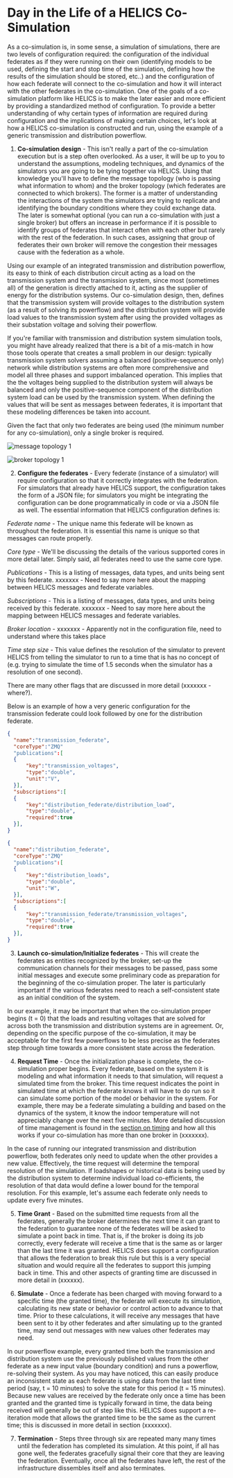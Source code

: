 # Day in the Life of a HELICS Co-Simulation #

As a co-simulation is, in some sense, a simulation of simulations, there are two levels of configuration required: the configuration of the individual federates as if they were running on their own (identifying models to be used, defining the start and stop time of the simulation, defining how the results of the simulation should be stored, etc..) and the configuration of how each federate will connect to the co-simulation and how it will interact with the other federates in the co-simulation. One of the goals of a co-simulation platform like HELICS is to make the later easier and more efficient by providing a standardized method of configuration. To provide a better understanding of why certain types of information are required during configuration and the implications of making certain choices, let's look at how a HELICS co-simulation is constructed and run, using the example of a generic transmission and distribution powerflow.

1. **Co-simulation design** - This isn't really a part of the co-simulation execution but is a step often overlooked. As a user, it will be up to you to understand the assumptions, modeling techniques, and dynamics of the simulators you are going to be tying together via HELICS. Using that knowledge you'll have to define the message topology (who is passing what information to whom) and the broker topology (which federates are connected to which brokers). The former is a matter of understanding the interactions of the system the simulators are trying to replicate and identifying the boundary conditions where they could exchange data. The later is somewhat optional (you can run a co-simulation with just a single broker) but offers an increase in performance if it is possible to identify groups of federates that interact often with each other but rarely with the rest of the federation. In such cases, assigning that group of federates their own broker will remove the congestion their messages cause with the federation as a whole.
 
  Using our example of an integrated transmission and distribution powerflow, its easy to think of each distribution circuit acting as a load on the transmission system and the transmission system, since most (sometimes all) of the generation is directly attached to it, acting as the supplier of energy for the distribution systems. Our co-simulation design, then, defines that the transmission system will provide voltages to the distribution system (as a result of solving its powerflow) and the distribution system will provide load values to the transmission system after using the provided voltages as their substation voltage and solving their powerflow. 
  
  If you're familiar with transmission and distribution system simulation tools, you might have already realized that there is a bit of a mis-match in how those tools operate that creates a small problem in our design: typically transmission system solvers assuming a balanced (positive-sequence only) network while distribution systems are often more comprehensive and model all three phases and support imbalanced operation. This implies that the the voltages being supplied to the distribution system will always be balanced and only the positive-sequence component of the distribution system load can be used by the transmission system. When defining the values that will be sent as messages between federates, it is important that these modeling differences be taken into account.
  
  Given the fact that only two federates are being used (the minimum number for any co-simulation), only a single broker is required.

![message topology 1](../img/ditl_message_topology.png)

![broker topology 1](../img/ditl_broker_topology.png)

2. **Configure the federates** - Every federate (instance of a simulator) will require configuration so that it correctly integrates with the federation. For simulators that already have HELICS support, the configuration takes the form of a JSON file; for simulators you might be integrating the configuration can be done programmatically in code or via a JSON file as well. The essential information that HELICS configuration defines is:
  
  *Federate name* - The unique name this federate will be known as throughout the federation. It is essential this name is unique so that messages can route properly.
  
  *Core type* - We'll be discussing the details of the various supported cores in more detail later. Simply said, all federates need to use the same core type.
  
  *Publications* - This is a listing of messages, data types, and units being sent by this federate. xxxxxxx - Need to say more here about the mapping between HELICS messages and federate variables.
  
  *Subscriptions* - This is a listing of messages, data types, and units being received by this federate. xxxxxxx - Need to say more here about the mapping between HELICS messages and federate variables.
  
  *Broker location* - xxxxxxx - Apparently not in the configuration file, need to understand where this takes place
  
  *Time step size* - This value defines the resolution of the simulator to prevent HELICS from telling the simulator to run to a time that is has no concept of (e.g. trying to simulate the time of 1.5 seconds when the simulator has a resolution of one second).
  
  There are many other flags that are discussed in more detail (xxxxxxx - where?).
  
  Below is an example of how a very generic configuration for the transmission federate could look followed by one for the distribution federate.
  
  ```JSON
  { 
  	"name":"transmission_federate",
  	"coreType":"ZMQ"
  	"publications":[
    {
    	"key":"transmission_voltages", 
 		"type":"double", 
 		"unit":"V",  
	}],
	"subscriptions":[
	{
		"key":"distribution_federate/distribution_load", 
 		"type":"double", 
 		"required":true 
	}],
  }
  ```
  
  ```JSON
  { 
  	"name":"distribution_federate",
  	"coreType":"ZMQ"
  	"publications":[
    {
    	"key":"distribution_loads", 
 		"type":"double", 
 		"unit":"W",  
	}],
	"subscriptions":[
	{
		"key":"transmission_federate/transmission_voltages", 
 		"type":"double", 
 		"required":true 
	}],
  }
  ```

3. **Launch co-simulation/Initialize federates** - This will create the federates as entities recognized by the broker, set-up the communication channels for their messages to be passed, pass some initial messages and execute some preliminary code as preparation for the beginning of the co-simulation proper. The later is particularly important if the various federates need to reach a self-consistent state as an initial condition of the system. 

  In our example, it may be important that when the co-simulation proper begins (t = 0) that the loads and resulting voltages that are solved for across both the transmission and distribution systems are in agreement. Or, depending on the specific purpose of the co-simulation, it may be acceptable for the first few powerflows to be less precise as the federates step through time towards a more consistent state across the federation.

4. **Request Time** - Once the initialization phase is complete, the co-simulation proper begins. Every federate, based on the system it is modeling and what information it needs to that simulation, will request a simulated time from the broker. This time request indicates the point in simulated time at which the federate knows it will have to do run so it can simulate some portion of the model or behavior in the system. For example, there may be a federate simulating a building and based on the dynamics of the system, it know the indoor temperature will not appreciably change over the next five minutes. More detailed discussion of time management is found in the [section on timing](./timing.md) and how all this works if your co-simulation has more than one broker in (xxxxxxx).

  In the case of running our integrated transmission and distribution powerflow, both federates only need to update when the other provides a new value. Effectively, the time request will determine the temporal resolution of the simulation. If loadshapes or historical data is being used by the distribution system to determine individual load co-efficients, the resolution of that data would define a lower bound for the temporal resolution. For this example, let's assume each federate only needs to update every five minutes.

5. **Time Grant** - Based on the submitted time requests from all the federates, generally the broker determines the next time it can grant to the federation to guarantee none of the federates will be asked to simulate a point back in time. That is, if the broker is doing its job correctly, every federate will receive a time that is the same as or larger than the last time it was granted. HELICS does support a configuration that allows the federation to break this rule but this is a very special situation and would require all the federates to support this jumping back in time. This and other aspects of granting time are discussed in more detail in (xxxxxx).

6. **Simulate** - Once a federate has been charged with moving forward to a specific time (the granted time), the federate will execute its simulation, calculating its new state or behavior or control action to advance to that time. Prior to these calculations, it will receive any messages that have been sent to it by other federates and after simulating up to the granted time, may send out messages with new values other federates may need.

  In our powerflow example, every granted time both the transmission and distribution system use the previously published values from the other federate as a new input value (boundary condition) and runs a powerflow, re-solving their system. As you may have noticed, this can easily produce an inconsistent state as each federate is using data from the last time period (say, t = 10 minutes) to solve the state for this period (t = 15 minutes). Because new values are received by the federate only once a time has been granted and the granted time is typically forward in time, the data being received will generally be out of step like this. HELICS does support a re-iteration mode that allows the granted time to be the same as the current time; this is discussed in more detail in section (xxxxxxx).

7. **Termination** - Steps three through six are repeated many many times until the federation has completed its simulation. At this point, if all has gone well, the federates gracefully signal their core that they are leaving the federation. Eventually, once all the federates have left, the rest of the infrastructure dissembles itself and also terminates.
